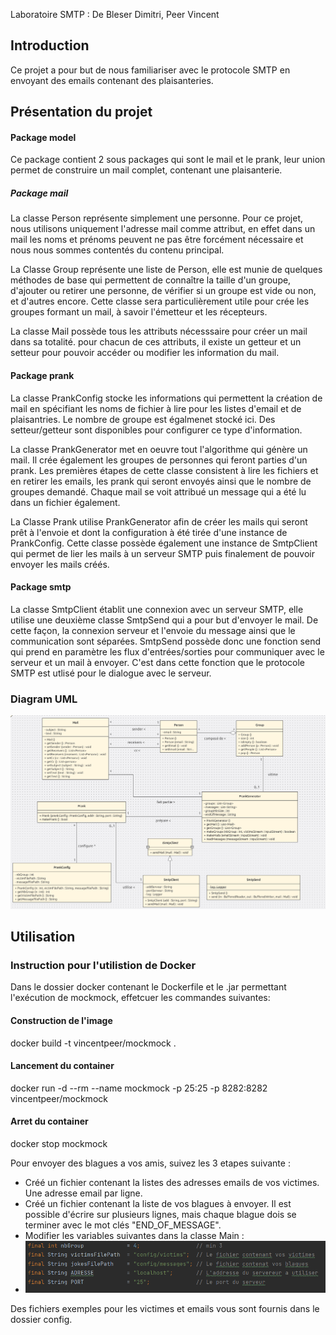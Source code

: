 Laboratoire SMTP : De Bleser Dimitri, Peer Vincent
## Introduction

Ce projet a pour but de nous familiariser avec le protocole SMTP en envoyant 
des emails contenant des plaisanteries. 

## Présentation du projet

#### Package model
Ce package contient 2 sous packages qui sont le mail et le prank, leur union permet
de construire un mail complet, contenant une plaisanterie.
##### Package mail
La classe Person représente simplement une personne. 
Pour ce projet, nous utilisons uniquement l'adresse mail comme attribut, en effet dans un mail
les noms et prénoms peuvent ne pas être forcément nécessaire et nous  nous sommes contentés du
contenu principal.

La Classe Group représente une liste de Person, elle est munie de quelques méthodes de base
qui permettent de connaître la taille d'un groupe, d'ajouter ou retirer 
une personne, de vérifier si un groupe est vide ou non, et d'autres encore.
Cette classe sera particulièrement utile pour crée les groupes formant un mail, à 
savoir l'émetteur et les récepteurs.

La classe Mail possède tous les attributs nécesssaire pour créer un mail dans sa totalité. 
pour chacun de ces attributs, il existe un getteur et un setteur pour pouvoir accéder ou modifier
les information du mail.

#### Package prank
La classe PrankConfig stocke les informations qui permettent la création de mail en spécifiant
les noms de fichier à lire pour les listes d'email et de plaisantries. Le nombre de groupe
est égalmenet stocké ici. Des setteur/getteur sont disponibles pour configurer ce type 
d'information.

La classe PrankGenerator met en oeuvre tout l'algorithme qui génère un mail.
Il crée également les groupes de personnes qui feront parties d'un prank.
Les premières étapes de cette classe consistent à lire les fichiers et en retirer les 
emails, les prank qui seront envoyés ainsi que le nombre de groupes
demandé. Chaque mail se voit attribué 
un message qui a été lu dans un fichier également.

La Classe Prank utilise PrankGenerator afin de créer les mails qui seront prêt à l'envoie et dont 
la configuration à été tirée d'une instance de PrankConfig. Cette classe possède également une instance
de SmtpClient qui permet de lier les mails à un serveur SMTP puis finalement de pouvoir envoyer
les mails créés.

#### Package smtp
La classe SmtpClient établit une connexion avec un serveur SMTP, elle utilise une deuxième classe SmtpSend qui
a pour but d'envoyer le mail. De cette façon, la connexion serveur et l'envoie du message ainsi que le communication sont 
séparées. 
SmtpSend possède donc une fonction send qui prend en paramètre les flux d'entrées/sorties pour communiquer avec le serveur
et un mail à envoyer. C'est dans cette fonction que le protocole SMTP est utlisé pour le dialogue avec le serveur. 


### Diagram UML
![alt text](picture/diagramme.PNG)

## Utilisation

### Instruction pour l'utilistion de Docker
Dans le dossier docker contenant le Dockerfile et le .jar permettant
l'exécution de mockmock, effetcuer les commandes suivantes:
#### Construction de l'image 

docker build -t vincentpeer/mockmock .


#### Lancement du container

docker run -d --rm --name mockmock -p 25:25 -p 8282:8282 vincentpeer/mockmock

#### Arret du container

docker stop mockmock

Pour envoyer des blagues a vos amis, suivez les 3 etapes suivante : 
- Créé un fichier contenant la listes des adresses emails de vos victimes. Une adresse email par ligne.
- Créé un fichier contenant la liste de vos blagues à envoyer. Il est possible d'écrire sur plusieurs lignes,
mais chaque blague dois se terminer avec le mot clés "END_OF_MESSAGE".
- Modifier les variables suivantes dans la classe Main :
- ![alt text](picture/main.PNG)

Des fichiers exemples pour les victimes et emails vous sont fournis dans le dossier config.